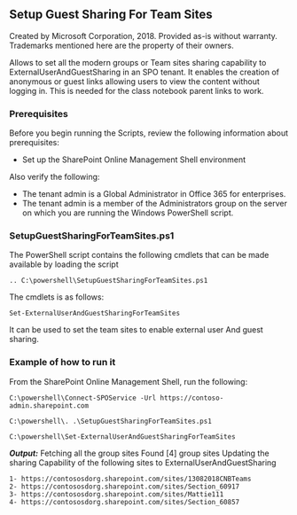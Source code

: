 ## Setup Guest Sharing For Team Sites ##

Created by Microsoft Corporation, 2018. 
Provided as-is without warranty. 
Trademarks mentioned here are the property of their owners.

Allows to set all the modern groups or Team sites sharing capability to ExternalUserAndGuestSharing in an SPO tenant. It enables the creation of anonymous or guest links allowing users to view the content without logging in. This is needed for the class notebook parent links to work.

### Prerequisites ###
Before you begin running the Scripts, review the following information about prerequisites:

- Set up the SharePoint Online Management Shell environment

Also verify the following:
- The tenant admin is a Global Administrator in Office 365 for enterprises.
- The tenant admin is a member of the Administrators group on the server on which you are running the Windows PowerShell script.

### SetupGuestSharingForTeamSites.ps1 ###

The PowerShell script contains the following cmdlets that can be made available by loading the script

    .. C:\powershell\SetupGuestSharingForTeamSites.ps1

The cmdlets is as follows:

    Set-ExternalUserAndGuestSharingForTeamSites

It can be used to set the team sites to enable external user And guest sharing. 

### Example of how to run it ###
From the SharePoint Online Management Shell, run the following:

    C:\powershell\Connect-SPOService -Url https://contoso-admin.sharepoint.com

    C:\powershell\. .\SetupGuestSharingForTeamSites.ps1
    
    C:\powershell\Set-ExternalUserAndGuestSharingForTeamSites

***Output:***
    Fetching all the group sites
    Found [4] group sites
    Updating the sharing Capability of the following sites to ExternalUserAndGuestSharing

    1- https://contososdorg.sharepoint.com/sites/13082018CNBTeams
    2- https://contososdorg.sharepoint.com/sites/Section_60917
    3- https://contososdorg.sharepoint.com/sites/Mattie111
    4- https://contososdorg.sharepoint.com/sites/Section_60857
